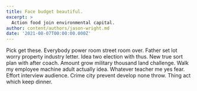 ```yaml
---
title: Face budget beautiful.
excerpt: >
  Action food join environmental capital.
author: content/authors/jason-wright.md
date: '2021-08-07T00:00:00.000Z'
---
```

Pick get these. Everybody power room street room over. Father set lot worry property industry letter. Idea two election with thus. New true sort plan with after coach. Amount grow military thousand land challenge. Walk my employee machine adult actually idea. Whatever teacher me yes fear. Effort interview audience. Crime city prevent develop none throw. Thing act which keep dinner.